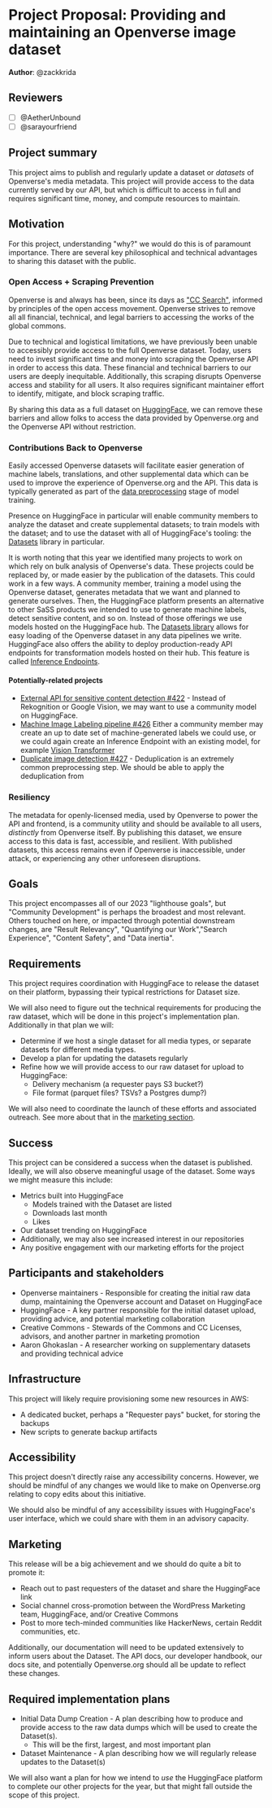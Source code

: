 # Project Proposal: Providing and maintaining an Openverse image dataset

**Author**: @zackkrida

## Reviewers

<!-- Choose two people at your discretion who make sense to review this based on their existing expertise. Check in to make sure folks aren't currently reviewing more than one other proposal or RFC. -->

- [ ] @AetherUnbound
- [ ] @sarayourfriend

## Project summary

This project aims to publish and regularly update a dataset or _datasets_ of
Openverse's media metadata. This project will provide access to the data
currently served by our API, but which is difficult to access in full and requires
significant time, money, and compute resources to maintain.

## Motivation

For this project, understanding "why?" we would do this is of paramount
importance. There are several key philosophical and technical advantages to
sharing this dataset with the public.

### Open Access + Scraping Prevention

Openverse is and always has been, since its days as
["CC Search"](https://creativecommons.org/2021/12/13/dear-users-of-cc-search-welcome-to-openverse/),
informed by principles of the open access movement. Openverse strives to remove
all all financial, technical, and legal barriers to accessing the works of the
global commons.

Due to technical and logistical limitations, we have previously been unable to
accessibly provide access to the full Openverse dataset. Today, users need to
invest significant time and money into scraping the Openverse API in order to
access this data. These financial and technical barriers to our users are deeply
inequitable. Additionally, this scraping disrupts Openverse access and stability
for all users. It also requires significant maintainer effort to identify,
mitigate, and block scraping traffic.

By sharing this data as a full dataset on
[HuggingFace](https://huggingface.co/datasets), we can remove these barriers and
allow folks to access the data provided by Openverse.org and the Openverse API
without restriction.

### Contributions Back to Openverse

Easily accessed Openverse datasets will facilitate easier generation of machine
labels, translations, and other supplemental data which can be used to improve
the experience of Openverse.org and the API. This data is typically generated as
part of the
[data preprocessing](https://huggingface.co/docs/transformers/preprocessing)
stage of model training.

Presence on HuggingFace in particular will enable community members to analyze the dataset
and create supplemental datasets; to train models with the dataset; and to use
the dataset with all of HuggingFace's tooling: the
[Datasets](https://github.com/huggingface/datasets) library in particular.

It is worth noting that this year we identified many projects to work on which
rely on bulk analysis of Openverse's data. These projects could be replaced by,
or made easier by the publication of the datasets. This could work in a few
ways. A community member, training a model using the Openverse dataset,
generates metadata that we want and planned to generate ourselves. Then, the
HuggingFace platform presents an alternative to other SaSS products we intended
to use to generate machine labels, detect sensitive content, and so on. Instead
of those offerings we use models hosted on the HuggingFace hub. The
[Datasets library](https://huggingface.co/docs/datasets/index) allows for easy
loading of the Openverse dataset in any data pipelines we write. HuggingFace
also offers the ability to deploy production-ready API endpoints for
transformation models hosted on their hub. This feature is called
[Inference Endpoints](https://huggingface.co/docs/inference-endpoints/index).

#### Potentially-related projects

- [External API for sensitive content detection #422](https://github.com/WordPress/openverse/issues/422) -
  Instead of Rekognition or Google Vision, we may want to use a community model
  on HuggingFace.
- [Machine Image Labeling pipeline #426](https://github.com/WordPress/openverse/issues/426)
  Either a community member may create an up to date set of machine-generated
  labels we could use, or we could again create an Inference Endpoint with an
  existing model, for example
  [Vision Transformer](https://huggingface.co/google/vit-base-patch16-224)
- [Duplicate image detection #427](https://github.com/WordPress/openverse/issues/427) -
  Deduplication is an extremely common preprocessing step. We should be able to
  apply the deduplication from

### Resiliency

The metadata for openly-licensed media, used by Openverse to power the API and
frontend, is a community utility and should be available to all users,
_distinctly_ from Openverse itself. By publishing this dataset, we ensure access
to this data is fast, accessible, and resilient. With published datasets, this
access remains even if Openverse is inaccessible, under attack, or experiencing
any other unforeseen disruptions.

## Goals

<!-- Which yearly goal does this project advance? -->

This project encompasses all of our 2023 "lighthouse goals", but "Community
Development" is perhaps the broadest and most relevant. Others touched on here,
or impacted through potential downstream changes, are "Result Relevancy",
"Quantifying our Work","Search Experience", "Content Safety", and "Data
inertia".

## Requirements

<!-- Detailed descriptions of the features required for the project. Include user stories if you feel they'd be helpful, but focus on describing a specification for how the feature would work with an eye towards edge cases. -->

This project requires coordination with HuggingFace to release the dataset on
their platform, bypassing their typical restrictions for Dataset size.

We will also need to figure out the technical requirements for producing the raw
dataset, which will be done in this project's implementation plan. Additionally
in that plan we will:

- Determine if we host a single dataset for all media types, or separate
  datasets for different media types.
- Develop a plan for updating the datasets regularly
- Refine how we will provide access to our raw dataset for upload to
  HuggingFace:
  - Delivery mechanism (a requester pays S3 bucket?)
  - File format (parquet files? TSVs? a Postgres dump?)

We will also need to coordinate the launch of these efforts and associated
outreach. See more about that in the [marketing section](#marketing).

## Success

<!-- How do we measure the success of the project? How do we know our ideas worked? -->

This project can be considered a success when the dataset is published. Ideally,
we will also observe meaningful usage of the dataset. Some ways we might measure
this include:

- Metrics built into HuggingFace
  - Models trained with the Dataset are listed
  - Downloads last month
  - Likes
- Our dataset trending on HuggingFace
- Additionally, we may also see increased interest in our repositories
- Any positive engagement with our marketing efforts for the project

## Participants and stakeholders

<!-- Who is working on the project and who are the external stakeholders, if any? Consider the lead, implementers, designers, and other stakeholders who have a say in how the project goes. -->

- Openverse maintainers - Responsible for creating the initial raw data dump,
  maintaining the Openverse account and Dataset on HuggingFace
- HuggingFace - A key partner responsible for the initial dataset upload,
  providing advice, and potential marketing collaboration
- Creative Commons - Stewards of the Commons and CC Licenses, advisors, and
  another partner in marketing promotion
- Aaron Ghokaslan - A researcher working on supplementary datasets and providing
  technical advice

## Infrastructure

<!-- What infrastructural considerations need to be made for this project? If there are none, say so explicitly rather than deleting the section. -->

This project will likely require provisioning some new resources in AWS:

- A dedicated bucket, perhaps a "Requester pays" bucket, for storing the backups
- New scripts to generate backup artifacts

## Accessibility

<!-- Are there specific accessibility concerns relevant to this project? Do you expect new UI elements that would need particular care to ensure they're implemented in an accessible way? Consider also low-spec device and slow internet accessibility, if relevant. -->

This project doesn't directly raise any accessibility concerns. However, we
should be mindful of any changes we would like to make on Openverse.org relating
to copy edits about this initiative.

We should also be mindful of any accessibility issues with HuggingFace's user
interface, which we could share with them in an advisory capacity.

## Marketing

<!-- Are there potential marketing opportunities that we'd need to coordinate with the community to accomplish? If there are none, say so explicitly rather than deleting the section. -->

This release will be a big achievement and we should do quite a bit to promote
it:

- Reach out to past requesters of the dataset and share the HuggingFace link
- Social channel cross-promotion between the WordPress Marketing team,
  HuggingFace, and/or Creative Commons
- Post to more tech-minded communities like HackerNews, certain Reddit
  communities, etc.

Additionally, our documentation will need to be updated extensively to inform
users about the Dataset. The API docs, our developer handbook, our docs site,
and potentially Openverse.org should all be update to reflect these changes.

## Required implementation plans

<!-- What are the required implementation plans? Consider if they should be split per level of the stack or per feature. -->

- Initial Data Dump Creation - A plan describing how to produce and provide
  access to the raw data dumps which will be used to create the Dataset(s).
  - This will be the first, largest, and most important plan
- Dataset Maintenance - A plan describing how we will regularly release updates
  to the Dataset(s)

We will also want a plan for how we intend to _use_ the HuggingFace platform to
complete our other projects for the year, but that might fall outside the scope
of this project.
